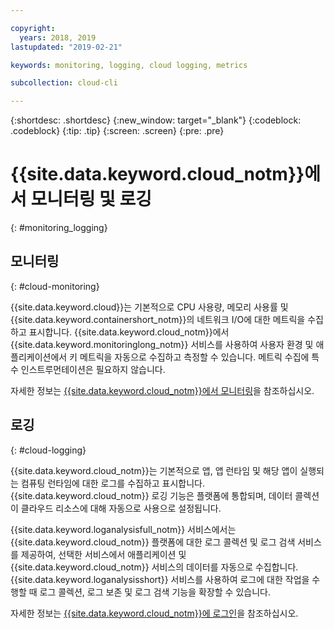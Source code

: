 ```yaml
---

copyright:
  years: 2018, 2019
lastupdated: "2019-02-21"

keywords: monitoring, logging, cloud logging, metrics

subcollection: cloud-cli

---
```


{:shortdesc: .shortdesc}
{:new_window: target="_blank"}
{:codeblock: .codeblock}
{:tip: .tip}
{:screen: .screen}
{:pre: .pre}

# {{site.data.keyword.cloud_notm}}에서 모니터링 및 로깅
{: #monitoring_logging}

## 모니터링
{: #cloud-monitoring}

{{site.data.keyword.cloud}}는 기본적으로 CPU 사용량, 메모리 사용률 및 {{site.data.keyword.containershort_notm}}의 네트워크 I/O에 대한 메트릭을 수집하고 표시합니다. {{site.data.keyword.cloud_notm}}에서 {{site.data.keyword.monitoringlong_notm}} 서비스를 사용하여 사용자 환경 및 애플리케이션에서 키 메트릭을 자동으로 수집하고 측정할 수 있습니다. 메트릭 수집에 특수 인스트루먼테이션은 필요하지 않습니다.

자세한 정보는 [{{site.data.keyword.cloud_notm}}에서 모니터링](/docs/services/cloud-monitoring?topic=cloud-monitoring-monitoring_ov#monitoring_ov)을 참조하십시오.

## 로깅
{: #cloud-logging}

{{site.data.keyword.cloud_notm}}는 기본적으로 앱, 앱 런타임 및 해당 앱이 실행되는 컴퓨팅 런타임에 대한 로그를 수집하고 표시합니다. {{site.data.keyword.cloud_notm}} 로깅 기능은 플랫폼에 통합되며, 데이터 콜렉션이 클라우드 리소스에 대해 자동으로 사용으로 설정됩니다. 

{{site.data.keyword.loganalysisfull_notm}} 서비스에서는 {{site.data.keyword.cloud_notm}} 플랫폼에 대한 로그 콜렉션 및 로그 검색 서비스를 제공하여, 선택한 서비스에서 애플리케이션 및 {{site.data.keyword.cloud_notm}} 서비스의 데이터를 자동으로 수집합니다. {{site.data.keyword.loganalysisshort}} 서비스를 사용하여 로그에 대한 작업을 수행할 때 로그 콜렉션, 로그 보존 및 로그 검색 기능을 확장할 수 있습니다.

자세한 정보는 [{{site.data.keyword.cloud_notm}}에 로그인](/docs/services/CloudLogAnalysis?topic=cloudloganalysis-log_analysis_ov#log_analysis_ov)을 참조하십시오.
